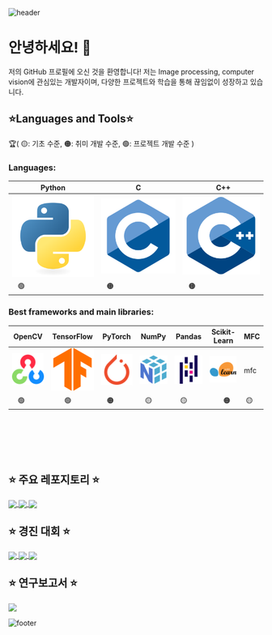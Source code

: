 
![header](https://capsule-render.vercel.app/api?type=waving&color=gradient&height=300&section=header&text=우헌이의%20GitHub&fontSize=90&fontAlignY=40&desc=Welcome%20to%20my%20profile&descAlignY=60&descAlign=50)

# 안녕하세요!  👋

저의 GitHub 프로필에 오신 것을 환영합니다! 저는 Image processing, computer vision에 관심있는 개발자이며, 다양한 프로젝트와 학습을 통해 끊임없이 성장하고 있습니다.

## ⭐️Languages and Tools⭐️
🏆( 🟡: 기초 수준, 🟠: 취미 개발 수준, 🟢: 프로젝트 개발 수준 )
### Languages:
| Python | &nbsp; &nbsp; C &nbsp; &nbsp; |&nbsp; C++ |
|------|------|------|
| ![Python](https://github.com/devicons/devicon/blob/6910f0503efdd315c8f9b858234310c06e04d9c0/icons/python/python-original.svg) | ![C](https://github.com/devicons/devicon/blob/6910f0503efdd315c8f9b858234310c06e04d9c0/icons/c/c-original.svg) | ![C++](https://github.com/devicons/devicon/blob/6910f0503efdd315c8f9b858234310c06e04d9c0/icons/cplusplus/cplusplus-original.svg) |
| &nbsp; &nbsp;🟢| &nbsp; &nbsp;🟠| &nbsp; &nbsp;🟠|

### Best frameworks and main libraries:

| OpenCV | TensorFlow | PyTorch | NumPy | Pandas | Scikit-Learn | MFC |
|--------|------------|---------|-------|--------|--------------|-----|
| ![OpenCV](https://github.com/devicons/devicon/blob/master/icons/opencv/opencv-original.svg) | ![TensorFlow](https://github.com/devicons/devicon/blob/master/icons/tensorflow/tensorflow-original.svg) | ![PyTorch](https://github.com/devicons/devicon/blob/master/icons/pytorch/pytorch-original.svg) | ![NumPy](https://github.com/devicons/devicon/blob/master/icons/numpy/numpy-original.svg) | ![Pandas](https://github.com/devicons/devicon/blob/master/icons/pandas/pandas-original.svg) | ![Scikit-Learn](https://github.com/devicons/devicon/blob/master/icons/scikitlearn/scikitlearn-original.svg) | mfc|
| &nbsp; &nbsp;🟢| &nbsp; &nbsp; &nbsp; &nbsp;🟢| &nbsp; &nbsp;🟠| &nbsp; &nbsp;🟡| &nbsp; &nbsp;🟡| &nbsp; &nbsp; &nbsp; &nbsp;🟠|  &nbsp;🟡|

&nbsp;

&nbsp;

&nbsp;
          
## ⭐️ 주요 레포지토리 ⭐️
<a href="https://github.com/k99885/Braille_book_OCR_system">
  <img align="center" src="https://github-readme-stats.vercel.app/api/pin/?username=k99885&repo=Braille_book_OCR_system&theme=radical" />
</a>

<a href="https://github.com/k99885/Camera_Module_Having_Multi-Telephoto_Lens">
  <img align="center" src="https://github-readme-stats.vercel.app/api/pin/?username=k99885&repo=Camera_Module_Having_Multi-Telephoto_Lens&theme=radical" />
</a>

<a href="https://github.com/k99885/Color_image_implementation_using_multiple_miniaturized_camera_modules">
  <img align="center" src="https://github-readme-stats.vercel.app/api/pin/?username=k99885&repo=Color_image_implementation_using_multiple_miniaturized_camera_modules&theme=radical" />
</a>

## ⭐️ 경진 대회 ⭐️

<a href="https://github.com/k99885/2024_Disaster_Safety_Data_Hackathon">
  <img align="center" src="https://github-readme-stats.vercel.app/api/pin/?username=k99885&repo=2024_Disaster_Safety_Data_Hackathon&theme=radical" />
</a>

<a href="https://github.com/k99885/OTF_PROJECT">
  <img align="center" src="https://github-readme-stats.vercel.app/api/pin/?username=k99885&repo=OTF_PROJECT&theme=radical" />
</a>

<a href="https://github.com/k99885/dacon2024_bird_lowres_image_classification">
  <img align="center" src="https://github-readme-stats.vercel.app/api/pin/?username=k99885&repo=dacon2024_bird_lowres_image_classification&theme=radical" />
</a>

## ⭐️ 연구보고서 ⭐️
<a href="https://github.com/k99885/Research_Report">
  <img align="center" src="https://github-readme-stats.vercel.app/api/pin/?username=k99885&repo=Research_Report&theme=radical" />
</a>

![footer](https://capsule-render.vercel.app/api?type=waving&color=gradient&height=150&section=footer)

